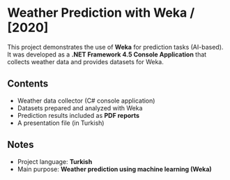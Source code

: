 # Weather Prediction with Weka / [2020]

This project demonstrates the use of **Weka** for prediction tasks (AI-based).  
It was developed as a **.NET Framework 4.5 Console Application** that collects weather data and provides datasets for Weka.  

## Contents
- Weather data collector (C# console application)  
- Datasets prepared and analyzed with Weka  
- Prediction results included as **PDF reports**  
- A presentation file (in Turkish)  

## Notes
- Project language: **Turkish**  
- Main purpose: **Weather prediction using machine learning (Weka)**
